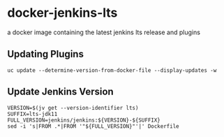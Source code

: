 # docker-jenkins-lts


a docker image containing the latest jenkins lts release and plugins

## Updating Plugins

```
uc update --determine-version-from-docker-file --display-updates -w
```

## Update Jenkins Version

```
VERSION=$(jv get --version-identifier lts)
SUFFIX=lts-jdk11
FULL_VERSION=jenkins/jenkins:${VERSION}-${SUFFIX}
sed -i 's|FROM .*|FROM '"${FULL_VERSION}"'|' Dockerfile
```
